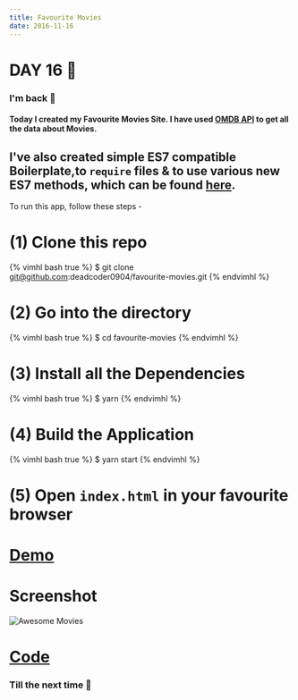 ```yaml
---
title: Favourite Movies
date: 2016-11-16
---
```


# DAY 16 👾 

### I'm back 💙

#### Today I created my Favourite Movies Site. I have used [OMDB API](https://omdbapi.com/) to get all the data about Movies. 

## I've also created simple ES7 compatible Boilerplate,to `require` files & to use various new ES7 methods, which can be found [here](https://github.com/deadcoder0904/template-scripts/tree/master/HTML5-CSS3-Jquery-Tachyons-ES7/).

To run this app, follow these steps -

# (1) Clone this repo

{% vimhl bash true %}
$ git clone git@github.com:deadcoder0904/favourite-movies.git
{% endvimhl %}

# (2) Go into the directory

{% vimhl bash true %}
$ cd favourite-movies
{% endvimhl %}

# (3) Install all the Dependencies

{% vimhl bash true %}
$ yarn
{% endvimhl %}

# (4) Build the Application

{% vimhl bash true %}
$ yarn start
{% endvimhl %}

# (5) Open `index.html` in your favourite browser

# [Demo](https://deadcoder0904.github.io/favourite-movies/)

# Screenshot

![Awesome Movies](http://imgur.com/RDcFvKr.png)

# [Code](https://github.com/deadcoder0904/favourite-movies/)

### Till the next time 👻 
